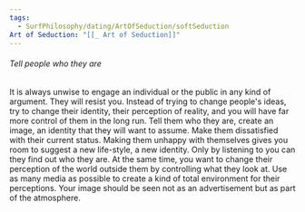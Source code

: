 ```yaml
---
tags:
  - SurfPhilosophy/dating/ArtOfSeduction/softSeduction
Art of Seduction: "[[_ Art of Seduction]]"
---
```



###### Tell people who they are
It is always unwise to engage an individual or the public in any kind of argument. They will resist you. Instead of trying to change people's ideas, try to change their identity, their perception of reality, and you will have far more control of them in the long run. Tell them who they are, create an image, an identity that they will want to assume. Make them dissatisfied with their current status. Making them unhappy with themselves gives you room to suggest a new life-style, a new identity. Only by listening to you can they find out who they are. At the same time, you want to change their perception of the world outside them by controlling what they look at. Use as many media as possible to create a kind of total environment for their perceptions. Your image should be seen not as an advertisement but as part of the atmosphere.